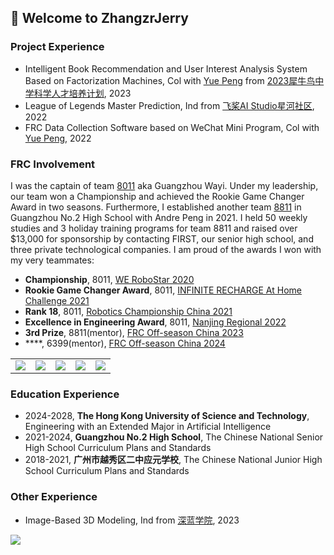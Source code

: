 ## 🙋 Welcome to ZhangzrJerry

### Project Experience
- Intelligent Book Recommendation and User Interest Analysis System Based on Factorization Machines, Col with [Yue Peng](https://github.com/polaron-andre) from [2023犀牛鸟中学科学人才培养计划](https://cloud.tencent.com/developer/article/2308943), 2023
- League of Legends Master Prediction, Ind from [飞桨AI Studio星河社区](aistudio.baidu.com), 2022
- FRC Data Collection Software based on WeChat Mini Program, Col with [Yue Peng](https://github.com/polaron-andre), 2022

### FRC Involvement
I was the captain of team [8011](https://www.thebluealliance.com/team/8011) aka Guangzhou Wayi. Under my leadership, our team won a Championship and achieved the Rookie Game Changer Award in two seasons. Furthermore, I established another team [8811](https://www.thebluealliance.com/team/8811) in Guangzhou No.2 High School with Andre Peng in 2021. I held 50 weekly studies and 3 holiday training programs for team 8811 and raised over $13,000 for sponsorship by contacting FIRST, our senior high school, and three private technological companies. I am proud of the awards I won with my very teammates:
- **Championship**, 8011, [WE RoboStar 2020](https://www.thebluealliance.com/event/2020gzrs)
- **Rookie Game Changer Award**, 8011, [INFINITE RECHARGE At Home Challenge 2021](https://www.thebluealliance.com/event/2021irhmg)
- **Rank 18**, 8011, [Robotics Championship China 2021](https://www.thebluealliance.com/event/2021zhrcc)
- **Excellence in Engineering Award**, 8011, [Nanjing Regional 2022](https://www.thebluealliance.com/event/2022zhha)
- **3rd Prize**, 8811(mentor), [FRC Off-season China 2023](https://www.thebluealliance.com/event/2023cnsh)
- ****, 6399(mentor), [FRC Off-season China 2024]()

<table align="center" border="0">
    <tbody align="center" valign="center">
        <tr>
            <td width=20%>
                <image src="images/FRC-2023-1080x1080.jpg">
            </td>
            <td width = 20%>
                <image src="images/FRC-2023-1080x1080.jpg">
            </td>
            <td width=20%>
                <image src="images/FRC-2023-1080x1080.jpg">
            </td>
            <td width=20%>
                <image src="images/FRC-2023-1080x1080.jpg">
            </td>
            <td width=20%>
                <image src="images/FRC-2024-temp.jpg">
            </td>
        </tr>
    </tbody>
</table>

### Education Experience
- 2024-2028, **The Hong Kong University of Science and Technology**, Engineering with an Extended Major in Artificial Intelligence
- 2021-2024, **Guangzhou No.2 High School**, The Chinese National Senior High School Curriculum Plans and Standards
- 2018-2021, **广州市越秀区二中应元学校**, The Chinese National Junior High School Curriculum Plans and Standards

### Other Experience
- Image-Based 3D Modeling, Ind from [深蓝学院](shenlanxueyuan.com), 2023

<table>
    <thead>
        <tr width=50%>
            <image src="https://github-readme-stats.vercel.app/api/top-langs/?username=ZhangzrJerry&layout=compact">
        </tr>
        <tr width=50%>
            <image src="">
        </tr>
    </thead>
</table>

